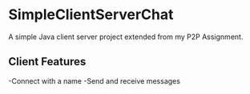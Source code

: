 # SimpleClientServerChat
 A simple Java client server project extended from my P2P Assignment.

## Client Features
-Connect with a name
-Send and receive messages


